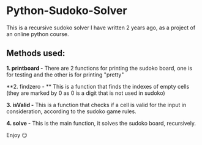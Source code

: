 # Python-Sudoko-Solver
This is a recursive sudoko solver I have written 2 years ago, as a project of an online python course.

## Methods used:

**1. printboard -** 
There are 2 functions for printing the sudoko board, one is for testing and the other is for printing "pretty"

**2. findzero - **
    This is a function that finds the indexes of empty cells (they are marked by 0 as 0 is a digit that is not used in sudoko)

**3. isValid -** 
    This is a function that checks if a cell is valid for the input in consideration, according to the sudoko game rules.
    
**4. solve -** 
    This is the main function, it solves the sudoko board, recursively.
    
Enjoy 😏
